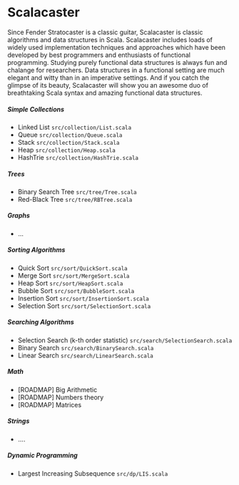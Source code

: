 Scalacaster
===========

Since Fender Stratocaster is a classic guitar, Scalacaster is classic algorithms and data structures in Scala. Scalacaster includes loads of widely used implementation techniques and approaches which have been developed by best programmers and enthusiasts of functional programming. Studying purely functional data structures is always fun and chalange for researchers. Data structures in a functional setting are much elegant and witty than in an imperative settings. And if you catch the glimpse of its beauty, Scalacaster will show you an awesome duo of breathtaking Scala syntax and amazing functional data structures.


##### Simple Collections
* Linked List `src/collection/List.scala`
* Queue `src/collection/Queue.scala`
* Stack `src/collection/Stack.scala`
* Heap `src/collection/Heap.scala`
* HashTrie `src/collection/HashTrie.scala`

##### Trees
* Binary Search Tree `src/tree/Tree.scala`
* Red-Black Tree `src/tree/RBTree.scala`

##### Graphs
* ... 

##### Sorting Algorithms
* Quick Sort `src/sort/QuickSort.scala`
* Merge Sort `src/sort/MergeSort.scala`
* Heap Sort `src/sort/HeapSort.scala`
* Bubble Sort `src/sort/BubbleSort.scala`
* Insertion Sort `src/sort/InsertionSort.scala`
* Selection Sort `src/sort/SelectionSort.scala`

##### Searching Algorithms
* Selection Search (k-th order statistic) `src/search/SelectionSearch.scala`
* Binary Search `src/search/BinarySearch.scala`
* Linear Search `src/search/LinearSearch.scala`

##### Math
* [ROADMAP] Big Arithmetic
* [ROADMAP] Numbers theory
* [ROADMAP] Matrices

##### Strings
* ....

##### Dynamic Programming
* Largest Increasing Subsequence `src/dp/LIS.scala`
